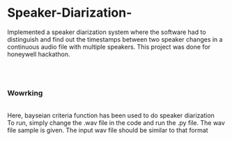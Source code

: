 # Speaker-Diarization-
Implemented a speaker diarization system where the software had to distinguish and find out the timestamps between two speaker changes in a continuous audio file with multiple speakers. This project was done for honeywell hackathon.

<br/>
<br/>

### Wowrking
<br/>
Here, bayseian criteria function has been used to do speaker diarization
<br/>
To run, simply change the .wav file in the code and run the .py file. The wav file sample is given. The input wav file should be similar to that format
